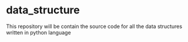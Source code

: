 # data_structure
This repository will be contain the source code for all the data structures written in python language
